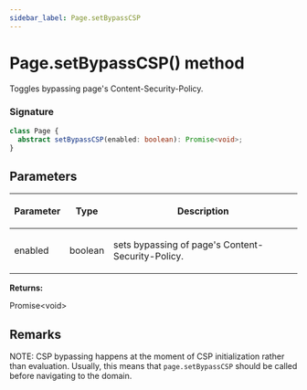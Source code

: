 ```yaml
---
sidebar_label: Page.setBypassCSP
---
```


# Page.setBypassCSP() method

Toggles bypassing page's Content-Security-Policy.

### Signature

```typescript
class Page {
  abstract setBypassCSP(enabled: boolean): Promise<void>;
}
```

## Parameters

<table><thead><tr><th>

Parameter

</th><th>

Type

</th><th>

Description

</th></tr></thead>
<tbody><tr><td>

enabled

</td><td>

boolean

</td><td>

sets bypassing of page's Content-Security-Policy.

</td></tr>
</tbody></table>

**Returns:**

Promise&lt;void&gt;

## Remarks

NOTE: CSP bypassing happens at the moment of CSP initialization rather than evaluation. Usually, this means that `page.setBypassCSP` should be called before navigating to the domain.
